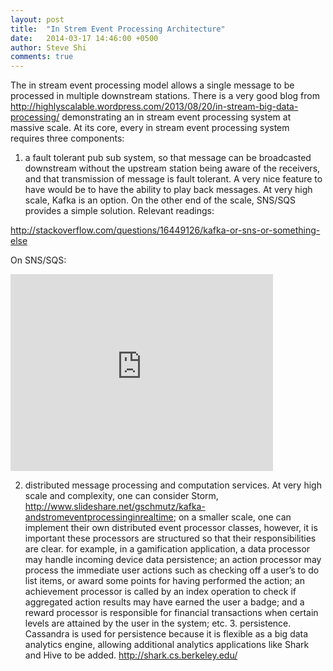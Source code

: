 ```yaml
---
layout: post
title:  "In Strem Event Processing Architecture"
date:   2014-03-17 14:46:00 +0500
author: Steve Shi
comments: true
---
```


The in stream event processing model allows a single message to be processed in multiple downstream stations. There is a very good blog from http://highlyscalable.wordpress.com/2013/08/20/in-stream-big-data-processing/ demonstrating an in stream event processing system at massive scale. At its core, every in stream event processing system requires three components: <!-- more --> 

1. a fault tolerant pub sub system, so that message can be broadcasted downstream without the upstream station being aware of the receivers, and that transmission of message is fault tolerant. A very nice feature to have would be to have the ability to play back messages. At very high scale, Kafka is an option. On the other end of the scale, SNS/SQS provides a simple solution. Relevant readings:

http://stackoverflow.com/questions/16449126/kafka-or-sns-or-something-else

On SNS/SQS:  
<iframe width="420" height="315" src="https://www.youtube.com/embed/zwLC5xmCZUs" frameborder="0" allowfullscreen></iframe>


2. distributed message processing and computation services. At very high scale and complexity, one can consider Storm, http://www.slideshare.net/gschmutz/kafka-andstromeventprocessinginrealtime; on a smaller scale, one can implement their own distributed event processor classes, however, it is important these processors are structured so that their responsibilities are clear. for example, in a gamification application, a data processor may handle incoming device data persistence; an action processor may process the immediate user actions such as checking off a user’s to do list items, or award some points for having performed the action; an achievement processor is called by an index operation to check if aggregated action results may have earned the user a badge; and a reward processor is responsible for financial transactions when certain levels are attained by the user in the system; etc. 3. persistence. Cassandra is used for persistence because it is flexible as a big data analytics engine, allowing additional analytics applications like Shark and Hive to be added. http://shark.cs.berkeley.edu/

